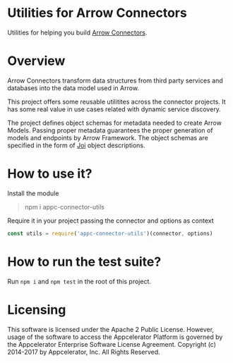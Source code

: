 # Utilities for Arrow Connectors

Utilities for helping you build [Arrow Connectors](http://docs.appcelerator.com/platform/latest/#!/guide/Arrow_Connectors).

# Overview

Arrow Connectors transform data structures from third party services and databases into the data model used in Arrow.

This project offers some reusable utilitites across the connector projects. It has some real value in use cases related with dynamic service discovery.

The project defines object schemas for metadata needed to create Arrow Models. Passing proper metadata guarantees the proper generation of models and endpoints by Arrow Framework. The object schemas are specified in the form of [Joi](https://github.com/hapijs/joi) object descriptions.

# How to use it?

Install the module

> npm i appc-connector-utils

Require it in your project passing the connector and options as context

```javascript
const utils = require('appc-connector-utils')(connector, options)
```

# How to run the test suite?

Run `npm i` and `npm test` in the root of this project.

# Licensing

This software is licensed under the Apache 2 Public License. However, usage of the software to access the Appcelerator Platform is governed by the Appcelerator Enterprise Software License Agreement. Copyright (c) 2014-2017 by Appcelerator, Inc. All Rights Reserved.